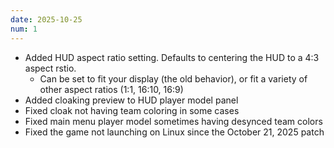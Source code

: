 ```yaml
---
date: 2025-10-25
num: 1
---
```


* Added HUD aspect ratio setting. Defaults to centering the HUD to a 4:3 aspect rstio.
    * Can be set to fit your display (the old behavior), or fit a variety of other aspect ratios (1:1, 16:10, 16:9)
* Added cloaking preview to HUD player model panel
* Fixed cloak not having team coloring in some cases
* Fixed main menu player model sometimes having desynced team colors
* Fixed the game not launching on Linux since the October 21, 2025 patch
